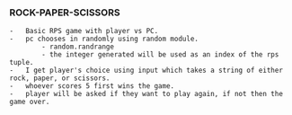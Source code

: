 ### ROCK-PAPER-SCISSORS

    -   Basic RPS game with player vs PC.
    -   pc chooses in randomly using random module.
            - random.randrange
            - the integer generated will be used as an index of the rps tuple.
    -   I get player's choice using input which takes a string of either rock, paper, or scissors.
    -   whoever scores 5 first wins the game.
    -   player will be asked if they want to play again, if not then the game over.
